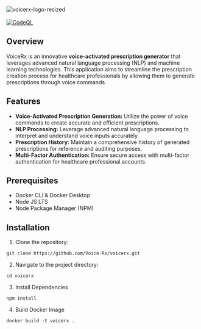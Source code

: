![voicerx-logo-resized](https://github.com/saumyasarkar11/voicerx/assets/76894046/4b341e3c-963b-4675-85e5-406ea590f7ea)<br><br>
[![CodeQL](https://github.com/Voice-Rx/voicerx/actions/workflows/github-code-scanning/codeql/badge.svg)](https://github.com/Voice-Rx/voicerx/actions/workflows/github-code-scanning/codeql)
## Overview

VoiceRx is an innovative **voice-activated prescription generator** that leverages advanced natural language processing (NLP) and machine learning technologies. This application aims to streamline the prescription creation process for healthcare professionals by allowing them to generate prescriptions through voice commands.

## Features

- **Voice-Activated Prescription Generation:** Utilize the power of voice commands to create accurate and efficient prescriptions.
- **NLP Processing:** Leverage advanced natural language processing to interpret and understand voice inputs accurately.
- **Prescription History:** Maintain a comprehensive history of generated prescriptions for reference and auditing purposes.
- **Multi-Factor Authentication:** Ensure secure access with multi-factor authentication for healthcare professional accounts.

## Prerequisites

- Docker CLI & Docker Desktop
- Node JS LTS
- Node Package Manager (NPM)

## Installation

1. Clone the repository: 
```
git clone https://github.com/Voice-Rx/voicerx.git
```
2. Navigate to the project directory:
```
cd voicerx
```
3. Install Dependencies
```
npm install
```
4. Build Docker Image
```
docker build -t voicerx .
```
